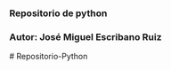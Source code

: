 ### Repositorio de python 

### Autor: José Miguel Escribano Ruiz
#   R e p o s i t o r i o - P y t h o n  
 